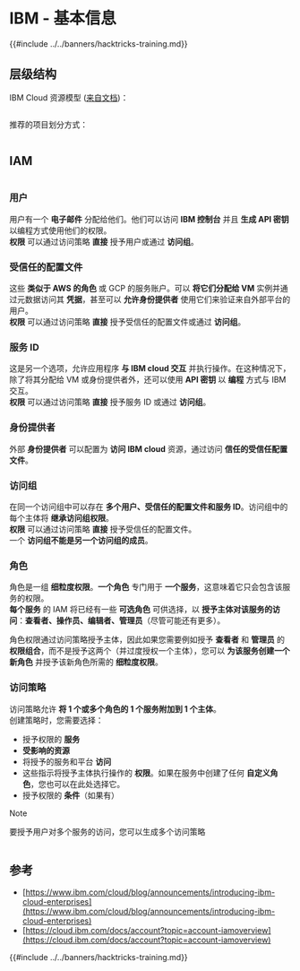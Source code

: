 # IBM - 基本信息

{{#include ../../banners/hacktricks-training.md}}

## 层级结构

IBM Cloud 资源模型 ([来自文档](https://www.ibm.com/blog/announcement/introducing-ibm-cloud-enterprises/))：

<figure><img src="../../images/image (225).png" alt=""><figcaption></figcaption></figure>

推荐的项目划分方式：

<figure><img src="../../images/image (239).png" alt=""><figcaption></figcaption></figure>

## IAM

<figure><img src="../../images/image (266).png" alt=""><figcaption></figcaption></figure>

### 用户

用户有一个 **电子邮件** 分配给他们。他们可以访问 **IBM 控制台** 并且 **生成 API 密钥** 以编程方式使用他们的权限。\
**权限** 可以通过访问策略 **直接** 授予用户或通过 **访问组**。

### 受信任的配置文件

这些 **类似于 AWS 的角色** 或 GCP 的服务账户。可以 **将它们分配给 VM** 实例并通过元数据访问其 **凭据**，甚至可以 **允许身份提供者** 使用它们来验证来自外部平台的用户。\
**权限** 可以通过访问策略 **直接** 授予受信任的配置文件或通过 **访问组**。

### 服务 ID

这是另一个选项，允许应用程序 **与 IBM cloud 交互** 并执行操作。在这种情况下，除了将其分配给 VM 或身份提供者外，还可以使用 **API 密钥** 以 **编程** 方式与 IBM 交互。\
**权限** 可以通过访问策略 **直接** 授予服务 ID 或通过 **访问组**。

### 身份提供者

外部 **身份提供者** 可以配置为 **访问 IBM cloud** 资源，通过访问 **信任的受信任配置文件**。

### 访问组

在同一个访问组中可以存在 **多个用户、受信任的配置文件和服务 ID**。访问组中的每个主体将 **继承访问组权限**。\
**权限** 可以通过访问策略 **直接** 授予受信任的配置文件。\
一个 **访问组不能是另一个访问组的成员**。

### 角色

角色是一组 **细粒度权限**。**一个角色** 专门用于 **一个服务**，这意味着它只会包含该服务的权限。\
**每个服务** 的 IAM 将已经有一些 **可选角色** 可供选择，以 **授予主体对该服务的访问**：**查看者、操作员、编辑者、管理员**（尽管可能还有更多）。

角色权限通过访问策略授予主体，因此如果您需要例如授予 **查看者** 和 **管理员** 的 **权限组合**，而不是授予这两个（并过度授权一个主体），您可以 **为该服务创建一个新角色** 并授予该新角色所需的 **细粒度权限**。

### 访问策略

访问策略允许 **将 1 个或多个角色的 1 个服务附加到 1 个主体**。\
创建策略时，您需要选择：

- 授予权限的 **服务**
- **受影响的资源**
- 将授予的服务和平台 **访问**
- 这些指示将授予主体执行操作的 **权限**。如果在服务中创建了任何 **自定义角色**，您也可以在此处选择它。
- 授予权限的 **条件**（如果有）

> [!NOTE]
> 要授予用户对多个服务的访问，您可以生成多个访问策略

<figure><img src="../../images/image (248).png" alt=""><figcaption></figcaption></figure>

## 参考

- [https://www.ibm.com/cloud/blog/announcements/introducing-ibm-cloud-enterprises](https://www.ibm.com/cloud/blog/announcements/introducing-ibm-cloud-enterprises)
- [https://cloud.ibm.com/docs/account?topic=account-iamoverview](https://cloud.ibm.com/docs/account?topic=account-iamoverview)

{{#include ../../banners/hacktricks-training.md}}
